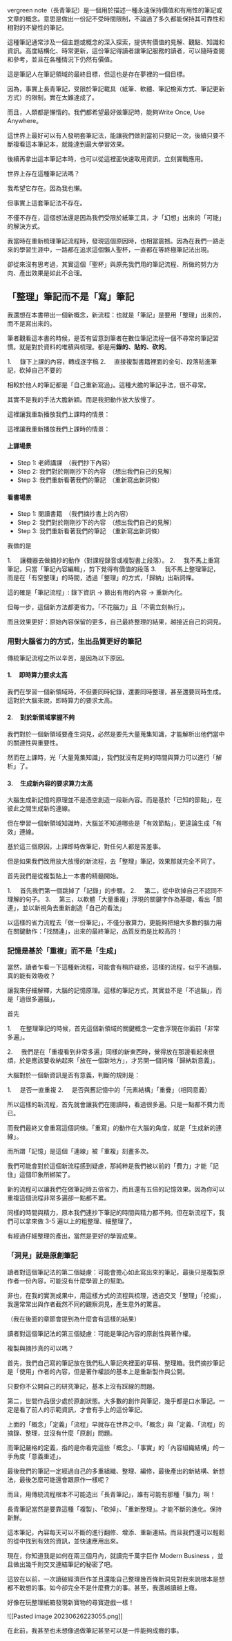 
vergreen note（長青筆記）是一個用於描述一種永遠保持價值和有用性的筆記或文章的概念。意思是做出一份記不受時間限制，不論過了多久都能保持其可靠性和相對的不變性的筆記。

這種筆記通常涉及一個主題或概念的深入探索，提供有價值的見解、觀點、知識和資訊。高度結構化、時常更新，這份筆記得讀者讓筆記服務的讀者，可以隨時查閱和參考，並且在各種情況下仍然有價值。

這是筆記人在筆記領域的最終目標，但這也是存在夢裡的一個目標。

因為，事實上長青筆記，受限於筆記載具（紙筆、軟體、筆記檢索方式、筆記更新方式）的限制，實在太難達成了。

而且，人類都是懶惰的。我們都希望最好做筆記時，能夠Write Once, Use Anywhere。

這世界上最好可以有人發明套筆記法，能讓我們做到當初只要記一次，後續只要不斷複看這本筆記本，就能達到最大學習效果。

後續再拿出這本筆記本時，也可以從這裡面快速取用資訊，立刻實戰應用。

世界上存在這種筆記法嗎？

我希望它存在。因為我也懶。

但事實上這套筆記法不存在。

不僅不存在，這個想法還是因為我們受限於紙筆工具，才「幻想」出來的「可能」的解決方式。

我當時在重新梳理筆記流程時，發現這個原因時，也相當震撼。因為在我們一路走來的學習生涯中，一路都在追求這個懶人聖杯，一直都在等終極筆記法出現。

卻從來沒有思考過，其實這個「聖杯」與原先我們用的筆記流程、所做的努力方向、產出效果是如此不合理。

## 「整理」筆記而不是「寫」筆記

我還想在本書帶出一個新概念，新流程：也就是「筆記」是要用「整理」出來的，而不是寫出來的。

筆者觀看這本書的時候，是否有留意到筆者在數位筆記流程一個不尋常的筆記習慣。就是對於資料的堆積與梳理。都是用**錄的、貼的、砍的**。

1.     錄下上課的內容，轉成逐字稿
2.     直接複製書籍裡面的金句、段落貼進筆記，砍掉自己不要的

相較於他人的筆記都是「自己重新寫過」。這種大膽的筆記手法，很不尋常。

其實不是我的手法大膽新穎。而是我把動作放大放慢了。

這裡讓我重新播放我們上課時的情景：

這裡讓我重新播放我們上課時的情景：

#### 上課場景

* Step 1: 老師講課　（我們抄下內容）
* Step 2: 我們對於剛剛抄下的內容　（想出我們自己的見解）
* Step 3: 我們重新看著我們的筆記　（重新寫出新詞條）

#### 看書場景

* Step 1: 閱讀書籍　（我們摘抄書上的內容）
* Step 2: 我們對於剛剛抄下的內容　（想出我們自己的見解）
* Step 3: 我們重新看著我們的筆記　（重新寫出新詞條）

我做的是

1.     讓機器去做摘抄的動作（對課程錄音或複製書上段落）。
2.     我不馬上重寫筆記，只當「筆記內容編輯」，剪下覺得有價值的段落
3.     我不馬上整理筆記，而是在「有空整理」的時間，透過「整理」的方式，「歸納」出新詞條。

這的確是「筆記流程」: 錄下資訊 -> 篩出有用的內容 -> 重新內化。

但每一步，這個新方法都更省力。「不花腦力」且「不需立刻執行」。

而且效果更好：原始內容保留的更多，自己最終整理的結果，越接近自己的洞見。

### 用對大腦省力的方式，生出品質更好的筆記

傳統筆記流程之所以辛苦，是因為以下原因。

#### 1.     即時算力要求太高

我們在學習一個新領域時，不但要同時紀錄，還要同時整理，甚至還要同時生成。這對於大腦來說，即時算力的要求太高。


#### 2.     對於新領域掌握不夠

我們對於一個新領域要產生洞見，必然是要先大量蒐集知識，才能解析出他們當中的關連性與重要性。

然而在上課時，光「大量蒐集知識」，我們就沒有足夠的時間與算力可以進行「解析」了。

#### 3.     生成新內容的要求算力太高

大腦生成新記憶的原理並不是憑空創造一段新內容。而是基於「已知的節點」，在彼此之間生成新的連線。

但在學習一個新領域知識時，大腦並不知道哪些是「有效節點」，更遑論生成「有效」連線。

基於這三個原因，上課即時做筆記，對任何人都是苦差事。

但是如果我們改用放大放慢的新流程，去「整理」筆記，效果那就完全不同了。

首先我們是從複製貼上一本書的精髓開始。

1.     首先我們第一個跳掉了「記錄」的步驟。
2.     第二，從中砍掉自己不認同不理解的句子。
3.     第三，以軟體「大量重複」浮現的關鍵字作為基礎，看出「關連」，並以新視角去重新創造「自己的看法」

以這樣的省力流程去「做一份筆記」，不僅分散算力，更能夠把絕大多數的腦力用在關鍵動作：「找關連」，出來的最終筆記，品質反而是比較高的！

### 記憶是基於「重複」而不是「生成」

當然，讀者乍看一下這種新流程，可能會有稍許疑惑，這樣的流程，似乎不過腦，真的能有效吸收？

讓我來仔細解釋，大腦的記憶原理。這樣的筆記方式，其實並不是「不過腦」，而是「過很多遍腦」。

首先

1.     在整理筆記的時候，首先這個新領域的關鍵概念一定會浮現在你面前「非常多遍」。

2.     我們是在「重複看到非常多遍」同樣的新東西時，覺得放在那邊看起來很煩，於是應該要收納起來「放在一個新地方」，才另開一個詞條「歸納新意義」。

大腦對於一個新資訊是否有意義，判斷的規則是：

1.     是否一直重複
2.     是否與舊記憶中的「元素結構」「重疊」（相同意義）

所以這樣的新流程，首先就會讓我們在閱讀時，看過很多遍。只是一點都不費力而已。

而我們最終又會重寫這個詞條。「重寫」的動作在大腦的角度，就是「生成新的連線」。

而所謂「記憶」是這個「連線」被「重複」刻畫多次。

我們可能會對於這個新流程感到疑慮，那純粹是我們被以前的「費力」才能「記住」這個印象所綁架了。

新的流程可以讓我們在做筆記時五倍省力，而且還有五倍的記憶效果。因為你可以重複這個流程非常多遍卻一點都不累。

同樣的時間與精力，原本我們連抄下筆記的時間與精力都不夠。但在新流程下，我們可以拿來做 3-5 遍以上的粗整理、細整理了。

有經過仔細整理的產出，當然是更好的學習成果。


### 「洞見」就是原創筆記

讀者對這個筆記法的第二個疑慮：可能會擔心如此寫出來的筆記，最後只是複製原作者一份內容，可能沒有什麼學習上的幫助。

非也，在我的實測成果中，用這樣方式的流程與梳理，透過交叉「整理」「挖掘」，我還常常出與作者截然不同的觀察洞見，產生意外的驚喜。

（我在後面的章節會提到為什麼會有這樣的結果）

讀者對這個筆記法的第三個疑慮：可能是筆記內容的原創性與著作權。

複製與摘抄真的可以嗎？

首先，我們自己寫的筆記放在我們私人筆記夾裡面的草稿、整理箱。我們摘抄筆記是「使用」作者的內容，但是著作權談的基本上是重新製作與公開。

只要你不公開自己的研究筆記，基本上沒有踩線的問題。

第二，世間作品很少處於原創狀態。大多數的創作與筆記，幾乎都是口水筆記。一定是看了前人的示範資訊，才會有手上的這份筆記。

上面的「概念」「定義」「流程」早就存在世界之中。「概念」與「定義、「流程」的摘錄、整理，並沒有什麼「原創」問題。

而筆記嚴格的定義，指的是你看完這些「概念」、「事實」的「內容組織結構」的一手角度「意義重述」。

最後我們的筆記一定經過自己的多重組織、整理、編修，最後產出的新結構、新想法，最後怎麼可能還會跟原作一樣呢？

而且，用傳統流程根本不可能造出「長青筆記」，誰有可能有那種「腦力」啊！

長青筆記當然是要靠這種「複製」、「砍掉」、「重新整理」。才能不斷的進化。保持新鮮。

這本筆記，內容每天可以不斷的進行翻修、增添、重新連結。而且我們還可以輕鬆的從中找到有效的資訊，並快速應用出來。

現在，你知道我是如何在兩三個月內，就讀完千萬字巨作 Modern Business ，並且做出幾千則交叉連結筆記的秘密了吧。

這放在以前，一次讀破經濟巨作並且還能自己整理幾百條新洞見對我來說根本是想都不敢想的事。如今卻完全不是什麼費力的事。甚至，我還越讀越上癮。

好像在玩整理紙箱發現新寶物的尋寶遊戲一樣！

![[Pasted image 20230626223055.png]]

在此前，我甚至也未想像過做筆記甚至可以是一件能夠成癮的事。
